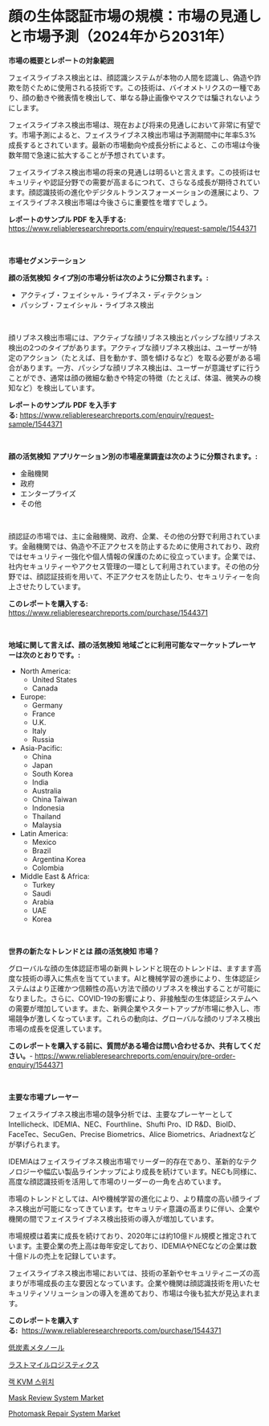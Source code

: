 <p><h1>顔の生体認証市場の規模：市場の見通しと市場予測（2024年から2031年）</h1></p><p><strong>市場の概要とレポートの対象範囲</strong></p>
<p><p>フェイスライブネス検出とは、顔認識システムが本物の人間を認識し、偽造や詐欺を防ぐために使用される技術です。この技術は、バイオメトリクスの一種であり、顔の動きや微表情を検出して、単なる静止画像やマスクでは騙されないようにします。</p><p>フェイスライブネス検出市場は、現在および将来の見通しにおいて非常に有望です。市場予測によると、フェイスライブネス検出市場は予測期間中に年率5.3%成長するとされています。最新の市場動向や成長分析によると、この市場は今後数年間で急速に拡大することが予想されています。</p><p>フェイスライブネス検出市場の将来の見通しは明るいと言えます。この技術はセキュリティや認証分野での需要が高まるにつれて、さらなる成長が期待されています。顔認識技術の進化やデジタルトランスフォーメーションの進展により、フェイスライブネス検出市場は今後さらに重要性を増すでしょう。</p></p>
<p><strong>レポートのサンプル PDF を入手する:</strong> <a href="https://www.reliableresearchreports.com/enquiry/request-sample/1544371">https://www.reliableresearchreports.com/enquiry/request-sample/1544371</a></p>
<p>&nbsp;</p>
<p><strong>市場セグメンテーション</strong></p>
<p><strong>顔の活気検知 タイプ別の市場分析は次のように分類されます。:</strong></p>
<p><ul><li>アクティブ・フェイシャル・ライブネス・ディテクション</li><li>パッシブ・フェイシャル・ライブネス検出</li></ul></p>
<p>&nbsp;</p>
<p><p>顔リブネス検出市場には、アクティブな顔リブネス検出とパッシブな顔リブネス検出の2つのタイプがあります。アクティブな顔リブネス検出は、ユーザーが特定のアクション（たとえば、目を動かす、頭を傾けるなど）を取る必要がある場合があります。一方、パッシブな顔リブネス検出は、ユーザーが意識せずに行うことができ、通常は顔の微細な動きや特定の特徴（たとえば、体温、微笑みの検知など）を検出しています。</p></p>
<p><strong>レポートのサンプル PDF を入手する:</strong>&nbsp;<a href="https://www.reliableresearchreports.com/enquiry/request-sample/1544371">https://www.reliableresearchreports.com/enquiry/request-sample/1544371</a></p>
<p>&nbsp;</p>
<p><strong> 顔の活気検知 アプリケーション別の市場産業調査は次のように分類されます。:</strong></p>
<p><ul><li>金融機関</li><li>政府</li><li>エンタープライズ</li><li>その他</li></ul></p>
<p>&nbsp;</p>
<p><p>顔認証の市場では、主に金融機関、政府、企業、その他の分野で利用されています。金融機関では、偽造や不正アクセスを防止するために使用されており、政府ではセキュリティー強化や個人情報の保護のために役立っています。企業では、社内セキュリティーやアクセス管理の一環として利用されています。その他の分野では、顔認証技術を用いて、不正アクセスを防止したり、セキュリティーを向上させたりしています。</p></p>
<p><strong>このレポートを購入する:</strong>&nbsp; <a href="https://www.reliableresearchreports.com/purchase/1544371">https://www.reliableresearchreports.com/purchase/1544371</a></p>
<p>&nbsp;</p>
<p><strong>地域に関して言えば、顔の活気検知 地域ごとに利用可能なマーケットプレーヤーは次のとおりです。:</strong></p>
<p><ul>
    <li>
        North America:
        <ul>
            <li>United States</li>
            <li>Canada</li>
        </ul>
    </li>
    <li>
        Europe:
        <ul>
            <li>Germany</li>
            <li>France</li>
            <li>U.K.</li>
            <li>Italy</li>
            <li>Russia</li>
        </ul>
    </li>
    <li>
        Asia-Pacific:
        <ul>
            <li>China</li>
            <li>Japan</li>
            <li>South Korea</li>
            <li>India</li>
            <li>Australia</li>
            <li>China Taiwan</li>
            <li>Indonesia</li>
            <li>Thailand</li>
            <li>Malaysia</li>
        </ul>
    </li>
    <li>
        Latin America:
        <ul>
            <li>Mexico</li>
            <li>Brazil</li>
            <li>Argentina Korea</li>
            <li>Colombia</li>
        </ul>
    </li>
    <li>
        Middle East & Africa:
        <ul>
            <li>Turkey</li>
            <li>Saudi</li>
            <li>Arabia</li>
            <li>UAE</li>
            <li>Korea</li>
        </ul>
    </li>
    </ul></p>
<p>&nbsp;</p>
<p><strong>世界の新たなトレンドとは 顔の活気検知 市場？</strong></p>
<p><p>グローバルな顔の生体認証市場の新興トレンドと現在のトレンドは、ますます高度な技術の導入に焦点を当てています。AIと機械学習の進歩により、生体認証システムはより正確かつ信頼性の高い方法で顔のリブネスを検出することが可能になりました。さらに、COVID-19の影響により、非接触型の生体認証システムへの需要が増加しています。また、新興企業やスタートアップが市場に参入し、市場競争が激しくなっています。これらの動向は、グローバルな顔のリブネス検出市場の成長を促進しています。</p></p>
<p><strong>このレポートを購入する前に、質問がある場合は問い合わせるか、共有してください。</strong>- <a href="https://www.reliableresearchreports.com/enquiry/pre-order-enquiry/1544371">https://www.reliableresearchreports.com/enquiry/pre-order-enquiry/1544371</a></p>
<p>&nbsp;</p>
<p><strong>主要な市場プレーヤー</strong></p>
<p><p>フェイスライブネス検出市場の競争分析では、主要なプレーヤーとしてIntellicheck、IDEMIA、NEC、Fourthline、Shufti Pro、ID R&D、BioID、FaceTec、SecuGen、Precise Biometrics、Alice Biometrics、Ariadnextなどが挙げられます。</p><p>IDEMIAはフェイスライブネス検出市場でリーダー的存在であり、革新的なテクノロジーや幅広い製品ラインナップにより成長を続けています。NECも同様に、高度な顔認識技術を活用して市場のリーダーの一角を占めています。</p><p>市場のトレンドとしては、AIや機械学習の進化により、より精度の高い顔ライブネス検出が可能になってきています。セキュリティ意識の高まりに伴い、企業や機関の間でフェイスライブネス検出技術の導入が増加しています。</p><p>市場規模は着実に成長を続けており、2020年には約10億ドル規模と推定されています。主要企業の売上高は毎年安定しており、IDEMIAやNECなどの企業は数十億ドルの売上を記録しています。</p><p>フェイスライブネス検出市場においては、技術の革新やセキュリティニーズの高まりが市場成長の主な要因となっています。企業や機関は顔認識技術を用いたセキュリティソリューションの導入を進めており、市場は今後も拡大が見込まれます。</p></p>
<p><strong>このレポートを購入する:</strong>&nbsp;&nbsp;<a href="https://www.reliableresearchreports.com/purchase/1544371">https://www.reliableresearchreports.com/purchase/1544371</a></p>
<p><p><a href="https://github.com/CloydAbbott2023/Market-Research-Report-List-1/blob/main/703547813537.md">低炭素メタノール</a></p><p><a href="https://github.com/AaronVargas43/Market-Research-Report-List-1/blob/main/922334613536.md">ラストマイルロジスティクス</a></p><p><a href="https://github.com/vs2869dizt0/Market-Research-Report-List-1/blob/main/989091912368.md">랙 KVM 스위치</a></p><p><a href="https://github.com/julyju69/Market-Research-Report-List-2/blob/main/mask-review-system-market.md">Mask Review System Market</a></p><p><a href="https://github.com/gdfhhhj/Market-Research-Report-List-3/blob/main/photomask-repair-system-market.md">Photomask Repair System Market</a></p></p>